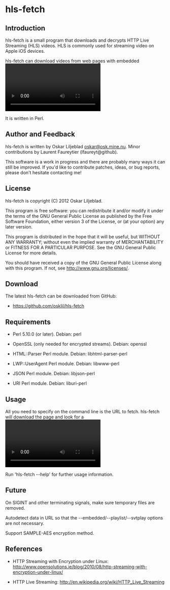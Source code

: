 hls-fetch
=========

Introduction
------------

hls-fetch is a small program that downloads and decrypts HTTP Live Streaming
(HLS) videos. HLS is commonly used for streaming video on Apple iOS devices.

hls-fetch can download videos from web pages with embedded <video> tags,
from SVT Play (svtplay.se), or from M3U playlist directly. It will
decrypt streams if necessary and assemble individual segments, to produce a
single MPEG transport stream (.ts) file playable in most media players.

It is written in Perl.

Author and Feedback
-------------------

hls-fetch is written by Oskar Liljeblad <oskar@osk.mine.nu>.
Minor contributions by Laurent Faureytier (lfaureyt@github).

This software is a work in progress and there are probably many ways it can
still be improved. If you'd like to contribute patches, ideas, or bug
reports, please don't hesitate contacting me!

License
-------

hls-fetch is copyright (C) 2012 Oskar Liljeblad.

This program is free software: you can redistribute it and/or modify
it under the terms of the GNU General Public License as published by
the Free Software Foundation, either version 3 of the License, or
(at your option) any later version.

This program is distributed in the hope that it will be useful,
but WITHOUT ANY WARRANTY; without even the implied warranty of
MERCHANTABILITY or FITNESS FOR A PARTICULAR PURPOSE.  See the
GNU General Public License for more details.

You should have received a copy of the GNU General Public License
along with this program.  If not, see <http://www.gnu.org/licenses/>.

Download
--------

The latest hls-fetch can be downloaded from GitHub:

 * <https://github.com/osklil/hls-fetch>

Requirements
------------

 * Perl 5.10.0 (or later).
   Debian: perl

 * OpenSSL (only needed for encrypted streams).
   Debian: openssl

 * HTML::Parser Perl module.
   Debian: libhtml-parser-perl

 * LWP::UserAgent Perl module.
   Debian: libwww-perl

 * JSON Perl module.
   Debian: libjson-perl

 * URI Perl module.
   Debian: liburi-perl

Usage
-----

All you need to specify on the command line is the URL to fetch.
hls-fetch will download the page and look for a <video> tag.
If you know the M3U playlist URL, then use the --playlist parameter
along with the URL to tell hls-fetch to download the playlist
directly.

Run 'hls-fetch --help' for further usage information.

Future
------

On SIGINT and other terminating signals, make sure temporary files are removed.

Autodetect data in URL so that the --embedded/--playlist/--svtplay options are not
necessary.

Support SAMPLE-AES encryption method.

References
----------

 * HTTP Streaming with Encryption under Linux:
   <http://www.opensolutions.ie/blog/2010/08/http-streaming-with-encryption-under-linux/>

 * HTTP Live Streaming:
   <http://en.wikipedia.org/wiki/HTTP_Live_Streaming> 
